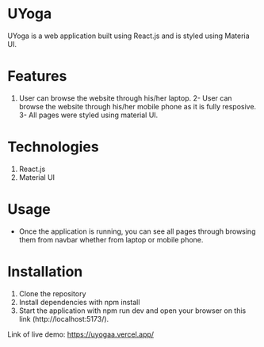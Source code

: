 # UYoga

UYoga is a web application built using React.js and is styled using Materia UI.


# Features
1. User can browse the website through his/her laptop.
2- User can browse the website through his/her mobile phone as it is fully resposive.
3- All pages were styled using material UI.


# Technologies
1. React.js
2. Material UI


# Usage
- Once the application is running, you can see all pages through browsing them from navbar whether from laptop or mobile phone.


# Installation
1. Clone the repository 
2. Install dependencies with npm install
3. Start the application with npm run dev and open your browser on this link (http://localhost:5173/).


Link of live demo: https://uyogaa.vercel.app/
